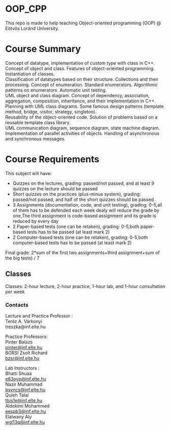 # OOP_CPP
This repo is made to help teaching Object-oriented programming (OOP) @ Eötvös Loránd University.<br/>
<h1>Course Summary</h1>
Concept of datatype, implementation of custom type with class in C++. Concept of object and class. Features of object-oriented programming. Instantiation of classes.<br/>
Classification of datatypes based on their structure. Collections and their processing. Concept of enumeration. Standard enumerators. Algorithmic patterns on enumerators. Automatic unit testing. <br/>
UML object and class diagram. Concept of dependency, association, aggregation, composition, inheritance, and their implementation in C++. Planning with UML class diagrams. Some famous design patterns (template method, bridge, visitor, strategy, singleton).<br/>
Reusability of the object-oriented code. Solution of problems based on a reusable template class library.<br/>
UML communication diagram, sequence diagram, state machine diagram. Implementation of parallel activities of objects. Handling of asynchronous and synchronous messages.<br/>
<h1>Course Requirements </h1>
This subject will have:<br/>
<ul>
  <li>Quizzes on the lectures, grading: passed/not passed, and at least 9 quizzes on the lecture should be passed</li>
  <li>Short quizzes on the practices (plus-minus system), grading: passed/not passed, and half of the short quizzes should be passed</li>
  <li> 3 Assignments (documentation, code, and unit testing), grading: 0-5,all of them has to be defended each week dealy will reduce the grade by one,The third assignment is code-based assignment and its grade is reduced by every day  </li>
  <li> 2 Paper-based tests (one can be retaken), grading: 0-5,both paper-based tests has to be passed (at least mark 2) </li>
  <li>2 Computer-based tests (one can be retaken), grading: 0-5,both computer-based tests has to be passed (at least mark 2)</li>
  </ul>
  Final grade: 2*sum of the first two assignments+third assignment+sum of the big tests) / 7 <br/>
  
  <h2>Classes</h2>
  Classes: 2-hour lecture, 2-hour practice, 1-hour lab, and 1-hour consultation per week <br/>
  <h3>Contacts</h3>
  Lecture and Practice Professor : <br/>
  Teréz A. Várkonyi <br/>
  treszka@inf.elte.hu<br/>
  
  Practice Professors:<br/>
  Pinter Balazs<br/>
  pinter@inf.elte.hu<br/>
  BORSI Zsolt Richard<br/>
  bzsr@inf.elte.hu<br/>
  
  Lab Instructors : <br/>
  Bhatti Shuaa<br/>
  e63oyp@inf.elte.hu<br/>
  Nazir Muhammad<br/>
  bsvncs@inf.elte.hu<br/>
   Quleh Talal<br/>
  tbis1e@inf.elte.hu<br/>
  Aldokimi Mohammed<br/>
  eespb3@inf.elte.hu<br/>
  Elalwany Aly<br/>
  wgl13q@inf.elte.hu<br/>
  
  
  
  
  
  
  
  
  

